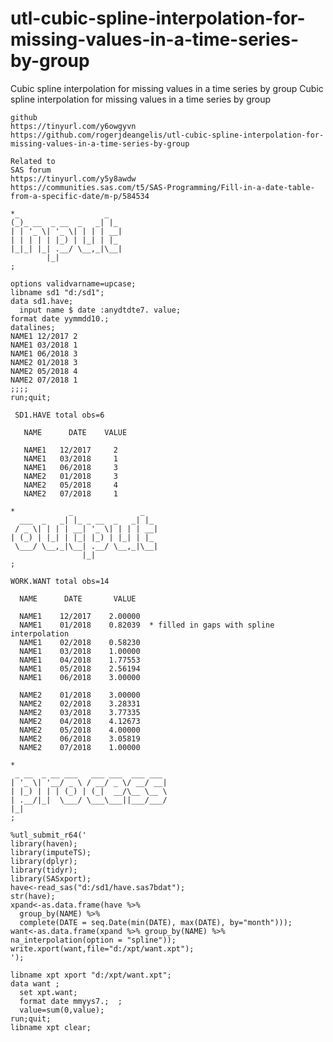 # utl-cubic-spline-interpolation-for-missing-values-in-a-time-series-by-group
Cubic spline interpolation for missing values in a time series by group
    Cubic spline interpolation for missing values in a time series by group                                                 
                                                                                                                            
    github                                                                                                                  
    https://tinyurl.com/y6owgyvn                                                                                            
    https://github.com/rogerjdeangelis/utl-cubic-spline-interpolation-for-missing-values-in-a-time-series-by-group          
                                                                                                                            
    Related to                                                                                                              
    SAS forum                                                                                                               
    https://tinyurl.com/y5y8awdw                                                                                            
    https://communities.sas.com/t5/SAS-Programming/Fill-in-a-date-table-from-a-specific-date/m-p/584534                     
                                                                                                                            
    *_                   _                                                                                                  
    (_)_ __  _ __  _   _| |_                                                                                                
    | | '_ \| '_ \| | | | __|                                                                                               
    | | | | | |_) | |_| | |_                                                                                                
    |_|_| |_| .__/ \__,_|\__|                                                                                               
            |_|                                                                                                             
    ;                                                                                                                       
                                                                                                                            
    options validvarname=upcase;                                                                                            
    libname sd1 "d:/sd1";                                                                                                   
    data sd1.have;                                                                                                          
      input name $ date :anydtdte7. value;                                                                                  
    format date yymmdd10.;                                                                                                  
    datalines;                                                                                                              
    NAME1 12/2017 2                                                                                                         
    NAME1 03/2018 1                                                                                                         
    NAME1 06/2018 3                                                                                                         
    NAME2 01/2018 3                                                                                                         
    NAME2 05/2018 4                                                                                                         
    NAME2 07/2018 1                                                                                                         
    ;;;;                                                                                                                    
    run;quit;                                                                                                               
                                                                                                                            
     SD1.HAVE total obs=6                                                                                                   
                                                                                                                            
       NAME      DATE    VALUE                                                                                              
                                                                                                                            
       NAME1   12/2017     2                                                                                                
       NAME1   03/2018     1                                                                                                
       NAME1   06/2018     3                                                                                                
       NAME2   01/2018     3                                                                                                
       NAME2   05/2018     4                                                                                                
       NAME2   07/2018     1                                                                                                
                                                                                                                            
    *            _               _                                                                                          
      ___  _   _| |_ _ __  _   _| |_                                                                                        
     / _ \| | | | __| '_ \| | | | __|                                                                                       
    | (_) | |_| | |_| |_) | |_| | |_                                                                                        
     \___/ \__,_|\__| .__/ \__,_|\__|                                                                                       
                    |_|                                                                                                     
    ;                                                                                                                       
                                                                                                                            
    WORK.WANT total obs=14                                                                                                  
                                                                                                                            
      NAME      DATE       VALUE                                                                                            
                                                                                                                            
      NAME1    12/2017    2.00000                                                                                           
      NAME1    01/2018    0.82039  * filled in gaps with spline interpolation                                               
      NAME1    02/2018    0.58230                                                                                           
      NAME1    03/2018    1.00000                                                                                           
      NAME1    04/2018    1.77553                                                                                           
      NAME1    05/2018    2.56194                                                                                           
      NAME1    06/2018    3.00000                                                                                           
                                                                                                                            
      NAME2    01/2018    3.00000                                                                                           
      NAME2    02/2018    3.28331                                                                                           
      NAME2    03/2018    3.77335                                                                                           
      NAME2    04/2018    4.12673                                                                                           
      NAME2    05/2018    4.00000                                                                                           
      NAME2    06/2018    3.05819                                                                                           
      NAME2    07/2018    1.00000                                                                                           
                                                                                                                            
    *                                                                                                                       
     _ __  _ __ ___   ___ ___  ___ ___                                                                                      
    | '_ \| '__/ _ \ / __/ _ \/ __/ __|                                                                                     
    | |_) | | | (_) | (_|  __/\__ \__ \                                                                                     
    | .__/|_|  \___/ \___\___||___/___/                                                                                     
    |_|                                                                                                                     
    ;                                                                                                                       
                                                                                                                            
    %utl_submit_r64('                                                                                                       
    library(haven);                                                                                                         
    library(imputeTS);                                                                                                      
    library(dplyr);                                                                                                         
    library(tidyr);                                                                                                         
    library(SASxport);                                                                                                      
    have<-read_sas("d:/sd1/have.sas7bdat");                                                                                 
    str(have);                                                                                                              
    xpand<-as.data.frame(have %>%                                                                                           
      group_by(NAME) %>%                                                                                                    
      complete(DATE = seq.Date(min(DATE), max(DATE), by="month")));                                                         
    want<-as.data.frame(xpand %>% group_by(NAME) %>% na_interpolation(option = "spline"));                                  
    write.xport(want,file="d:/xpt/want.xpt");                                                                               
    ');                                                                                                                     
                                                                                                                            
    libname xpt xport "d:/xpt/want.xpt";                                                                                    
    data want ;                                                                                                             
      set xpt.want;                                                                                                         
      format date mmyys7.;  ;                                                                                               
      value=sum(0,value);                                                                                                   
    run;quit;                                                                                                               
    libname xpt clear;                                                                                                      
                                                                                                                            
                                                                                                                            

